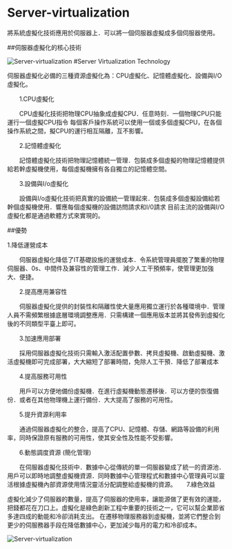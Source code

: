 # Server-virtualization
將系統虛擬化技術應用於伺服器上．可以將一個伺服器虛擬成多個伺服器使用。

##伺服器虛擬化的核心技術

![Server-virtualization](http://www.bluelinktech.com/wp-content/uploads/2016/08/Server-Virtualization-technology-768x486.png)
#Server Virtualization Technology




伺服器虛擬化必備的三種資源虛擬化為：CPU虛擬化、記憶體虛擬化、設備與I/O虛擬化。

　　1.CPU虛擬化

　　CPU虛擬化技術把物理CPU抽象成虛擬CPU．任意時刻．一個物理CPU只能運行一個虛擬CPU指令 每個客戶操作系統可以使用一個或多個虛擬CPU，在各個操作系統之間，擬CPU的運行相互隔離，互不影響。

　　2.記憶體虛擬化

　　記憶體虛擬化技術把物理記憶體統一管理．包裝成多個虛擬的物理記憶體提供給若幹虛擬機使用，每個虛擬機擁有各自獨立的記憶體空間。

　　3.設備與I/o虛擬化

　　設備與I/o虛擬化技術把真實的設備統一管理起來．包裝成多個虛擬設備給若幹個虛擬機使用．響應每個虛擬機的設備訪問請求和I/0請求 目前主流的設備與I/O虛擬化都是通過軟體方式來實現的。

##優勢

  1.降低運營成本

　　伺服器虛擬化降低了IT基礎設施的運營成本．令系統管理員擺脫了繁重的物理伺服器、0s、中間件及兼容性的管理工作．減少人工干預頻率，使管理更加強大、便捷。

　　2.提高應用兼容性

　　伺服器虛擬化提供的封裝性和隔離性使大量應用獨立運行於各種環境中．管理人員不需頻繁根據底層環境調整應用．只需構建一個應用版本並將其發佈到虛擬化後的不同類型平臺上即可。

　　3.加速應用部署

　　採用伺服器虛擬化技術只需輸入激活配置參數、拷貝虛擬機、啟動虛擬機、激活虛擬機即可完成部署，大大縮短了部署時間，免除人工干預．降低了部署成本

　　4.提高服務可用性

　　用戶可以方便地備份虛擬機．在進行虛擬機動態遷移後．可以方便的恢復備份．或者在其他物理機上運行備份．大大提高了服務的可用性。

　　5.提升資源利用率

　　通過伺服器虛擬化的整合，提高了CPU、記憶體、存儲、網路等設備的利用率，同時保證原有服務的可用性，使其安全性及性能不受影響。

　　6.動態調度資源 (簡化管理)
  
　　在伺服器虛擬化技術中．數據中心從傳統的單一伺服器變成了統一的資源池．用戶可以即時地調整虛擬機資源．同時數據中心管理程式和數據中心管理員可以靈活根據虛擬機內部資源使用情況靈活分配調整給虛擬機的資源。
   
    7.綠色效益
  
  虛擬化減少了伺服器的數量，提高了伺服器的使用率，讓能源做了更有效的運能，把錢都花在刀口上。虛擬化是綠色創新工程中重要的技術之一，它可以幫企業節省多達四成的動能和冷卻消耗支出。
  在遷移物理服務器到虛擬機，並將它們整合到更少的伺服務器手段在降低數據中心，更加減少每月的電力和冷卻成本。
 
 
 
![Server-virtualization](http://cryptumlimited.com/assets/filesManagement/uploads/images/virtualization%20e.jpg)
